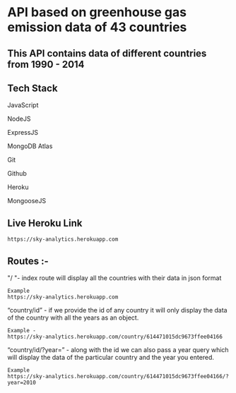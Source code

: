 # API based on greenhouse gas emission data of 43 countries 

## This API contains data of different countries from 1990 - 2014

## Tech Stack 

JavaScript

NodeJS

ExpressJS

MongoDB Atlas

Git 

Github

Heroku

MongooseJS

## Live Heroku Link

```
https://sky-analytics.herokuapp.com
```

## Routes :-

"/ "- index route will display all the countries with their data in json format
```
Example 
https://sky-analytics.herokuapp.com

```

“country/id” - if we provide the id of any country it will only display the data of the country with all the years as an object.

```
Example - 
https://sky-analytics.herokuapp.com/country/614471015dc9673ffee04166
```

“country/id/?year=” - along with the id we can also pass a year query which will display the data of the particular country and the year you entered.

```
Example 
https://sky-analytics.herokuapp.com/country/614471015dc9673ffee04166/?year=2010
```

